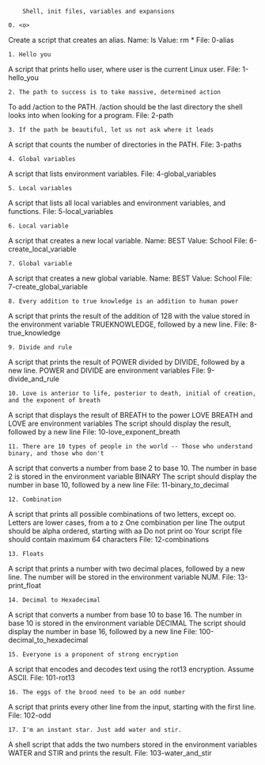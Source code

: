 		Shell, init files, variables and expansions

	0. <o>
Create a script that creates an alias.
Name: ls
Value: rm *
File: 0-alias

	1. Hello you
A script that prints hello user, where user is the current Linux user.
File: 1-hello_you

	2. The path to success is to take massive, determined action
To add /action to the PATH. /action should be the last directory the shell looks into when looking for a program.
File: 2-path

	3. If the path be beautiful, let us not ask where it leads
A script that counts the number of directories in the PATH.
File: 3-paths

	4. Global variables
A script that lists environment variables.
File: 4-global_variables

	5. Local variables
A script that lists all local variables and environment variables, and functions. 
File: 5-local_variables

	6. Local variable
A script that creates a new local variable.
Name: BEST
Value: School 
File: 6-create_local_variable

	7. Global variable
A script that creates a new global variable.
Name: BEST
Value: School
File: 7-create_global_variable

	8. Every addition to true knowledge is an addition to human power
A script that prints the result of the addition of 128 with the value stored in the environment variable TRUEKNOWLEDGE, followed by a new line.
File: 8-true_knowledge

	9. Divide and rule
A script that prints the result of POWER divided by DIVIDE, followed by a new line.
POWER and DIVIDE are environment variables
File: 9-divide_and_rule

	10. Love is anterior to life, posterior to death, initial of creation, and the exponent of breath
A script that displays the result of BREATH to the power LOVE
BREATH and LOVE are environment variables
The script should display the result, followed by a new line
File: 10-love_exponent_breath

	11. There are 10 types of people in the world -- Those who understand binary, and those who don't
A script that converts a number from base 2 to base 10.
The number in base 2 is stored in the environment variable BINARY
The script should display the number in base 10, followed by a new line
File: 11-binary_to_decimal

	12. Combination
A script that prints all possible combinations of two letters, except oo.
Letters are lower cases, from a to z
One combination per line
The output should be alpha ordered, starting with aa 
Do not print oo
Your script file should contain maximum 64 characters
File: 12-combinations

	13. Floats
A script that prints a number with two decimal places, followed by a new line.
The number will be stored in the environment variable NUM.
File: 13-print_float

	14. Decimal to Hexadecimal
A script that converts a number from base 10 to base 16.
The number in base 10 is stored in the environment variable DECIMAL
The script should display the number in base 16, followed by a new line
File: 100-decimal_to_hexadecimal

	15. Everyone is a proponent of strong encryption
A script that encodes and decodes text using the rot13 encryption. Assume ASCII. 
File: 101-rot13

	16. The eggs of the brood need to be an odd number
A script that prints every other line from the input, starting with the first line.
File: 102-odd

	17. I'm an instant star. Just add water and stir.
A shell script that adds the two numbers stored in the environment variables WATER and STIR and prints the result.
File: 103-water_and_stir
